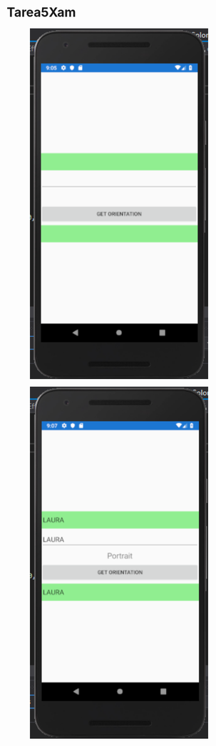 # Tarea5Xam
 
 <p align="center">
<img  width="400" src="./Images/Capture1.PNG"/>
</p>

<p align="center">
<img  width="400" src="./Images/Capture2.PNG"/>
</p>

